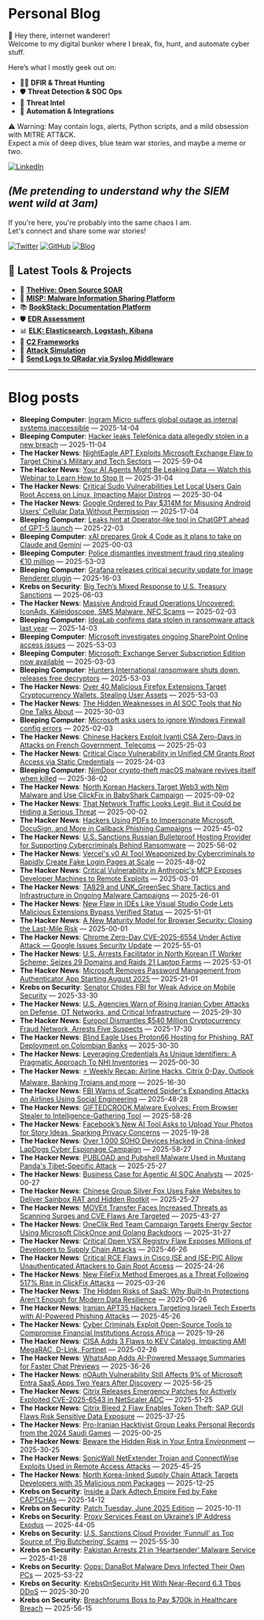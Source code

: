 # Personal Blog

👋 Hey there, internet wanderer!  
Welcome to my digital bunker where I break, fix, hunt, and automate cyber stuff.  

Here’s what I mostly geek out on:

- 🕵️‍♂️ **DFIR & Threat Hunting**  
- 🛡️ **Threat Detection & SOC Ops**  
- 🧠 **Threat Intel**  
- 🤖 **Automation & Integrations**

⚠️ Warning: May contain logs, alerts, Python scripts, and a mild obsession with MITRE ATT&CK.  
Expect a mix of deep dives, blue team war stories, and maybe a meme or two.

[![LinkedIn](https://img.shields.io/badge/LinkedIn-Connect-blue?style=flat&logo=linkedin)](https://www.linkedin.com/in/0xatef)

*(Me pretending to understand why the SIEM went wild at 3am)*  
---  
If you're here, you're probably into the same chaos I am.  
Let's connect and share some war stories!

[![Twitter](https://img.shields.io/badge/Twitter-%400xatef-1DA1F2?style=flat&logo=twitter&logoColor=white)](https://twitter.com/0xatef)
[![GitHub](https://img.shields.io/badge/GitHub-0xAtef-181717?style=flat&logo=github)](https://github.com/0xAtef)
[![Blog](https://img.shields.io/badge/Blog-0xAtef.github.io-orange?style=flat&logo=jekyll)](https://0xatef.github.io)


## 🧰 Latest Tools & Projects

- 🐝 [**TheHive: Open Source SOAR**](https://0xatef.github.io/Projects/#thehive-open-source-soar)  
- 🧬 [**MISP: Malware Information Sharing Platform**](https://0xatef.github.io/Projects/#misp-malware-information-sharing-platform)  
- 📚 [**BookStack: Documentation Platform**](https://0xatef.github.io/Projects/#bookstack-documentation-platform)  
- 🛡️ [**EDR Assessment**](https://0xatef.github.io/Projects/#edr-assessment)  
- 📊 [**ELK: Elasticsearch, Logstash, Kibana**](https://0xatef.github.io/Projects/#elk-elasticsearch-logstash-kibana)  
- 🎯 [**C2 Frameworks**](https://0xatef.github.io/Projects/#c2-frameworks)  
- 🧨 [**Attack Simulation**](https://0xatef.github.io/Projects/#attack-simulation)  
- 🔄 [**Send Logs to QRadar via Syslog Middleware**](https://0xatef.github.io/Projects/#how-to-send-logs-from-an-api-to-qradar-siem-through-syslog-middleware)  

---

# Blog posts
<!-- BLOG-POST-LIST:START -->
- **Bleeping Computer**: [Ingram Micro suffers global outage as internal systems inaccessible](https://www.bleepingcomputer.com/news/security/ingram-micro-suffers-global-outage-as-internal-systems-inaccessible/) — 2025-14-04
- **Bleeping Computer**: [Hacker leaks Telefónica data allegedly stolen in a new breach](https://www.bleepingcomputer.com/news/security/hacker-leaks-telef-nica-data-allegedly-stolen-in-a-new-breach/) — 2025-11-04
- **The Hacker News**: [NightEagle APT Exploits Microsoft Exchange Flaw to Target China&#39;s Military and Tech Sectors](https://thehackernews.com/2025/07/nighteagle-apt-exploits-microsoft.html) — 2025-59-04
- **The Hacker News**: [Your AI Agents Might Be Leaking Data — Watch this Webinar to Learn How to Stop It](https://thehackernews.com/2025/07/your-ai-agents-might-be-leaking-data.html) — 2025-31-04
- **The Hacker News**: [Critical Sudo Vulnerabilities Let Local Users Gain Root Access on Linux, Impacting Major Distros](https://thehackernews.com/2025/07/critical-sudo-vulnerabilities-let-local.html) — 2025-30-04
- **The Hacker News**: [Google Ordered to Pay $314M for Misusing Android Users&#39; Cellular Data Without Permission](https://thehackernews.com/2025/07/google-ordered-to-pay-314m-for-misusing.html) — 2025-17-04
- **Bleeping Computer**: [Leaks hint at Operator-like tool in ChatGPT ahead of GPT-5 launch](https://www.bleepingcomputer.com/news/artificial-intelligence/leaks-hint-at-operator-like-tool-in-chatgpt-ahead-of-gpt-5-launch/) — 2025-22-03
- **Bleeping Computer**: [xAI prepares Grok 4 Code as it plans to take on Claude and Gemini](https://www.bleepingcomputer.com/news/artificial-intelligence/xai-prepares-grok-4-code-as-it-plans-to-take-on-claude-and-gemini/) — 2025-00-03
- **Bleeping Computer**: [Police dismantles investment fraud ring stealing €10 million](https://www.bleepingcomputer.com/news/legal/police-dismantles-investment-fraud-ring-stealing-10-million/) — 2025-53-03
- **Bleeping Computer**: [Grafana releases critical security update for Image Renderer plugin](https://www.bleepingcomputer.com/news/security/grafana-releases-critical-security-update-for-image-renderer-plugin/) — 2025-16-03
- **Krebs on Security**: [Big Tech’s Mixed Response to U.S. Treasury Sanctions](https://krebsonsecurity.com/2025/07/big-techs-mixed-response-to-u-s-treasury-sanctions/) — 2025-06-03
- **The Hacker News**: [Massive Android Fraud Operations Uncovered: IconAds, Kaleidoscope, SMS Malware, NFC Scams](https://thehackernews.com/2025/07/mobile-security-alert-352-iconads-fraud.html) — 2025-02-03
- **Bleeping Computer**: [IdeaLab confirms data stolen in ransomware attack last year](https://www.bleepingcomputer.com/news/security/idealab-confirms-data-stolen-in-ransomware-attack-last-year/) — 2025-14-03
- **Bleeping Computer**: [Microsoft investigates ongoing SharePoint Online access issues](https://www.bleepingcomputer.com/news/microsoft/microsoft-investigates-ongoing-sharepoint-online-access-issues/) — 2025-53-03
- **Bleeping Computer**: [Microsoft: Exchange Server Subscription Edition now available](https://www.bleepingcomputer.com/news/microsoft/microsoft-exchange-server-subscription-edition-now-available/) — 2025-03-03
- **Bleeping Computer**: [Hunters International ransomware shuts down, releases free decryptors](https://www.bleepingcomputer.com/news/security/hunters-international-ransomware-shuts-down-after-world-leaks-rebrand/) — 2025-53-03
- **The Hacker News**: [Over 40 Malicious Firefox Extensions Target Cryptocurrency Wallets, Stealing User Assets](https://thehackernews.com/2025/07/over-40-malicious-firefox-extensions.html) — 2025-53-03
- **The Hacker News**: [The Hidden Weaknesses in AI SOC Tools that No One Talks About](https://thehackernews.com/2025/07/the-hidden-weaknesses-in-ai-soc-tools.html) — 2025-30-03
- **Bleeping Computer**: [Microsoft asks users to ignore Windows Firewall config errors](https://www.bleepingcomputer.com/news/microsoft/microsoft-asks-users-to-ignore-windows-firewall-config-errors/) — 2025-02-03
- **The Hacker News**: [Chinese Hackers Exploit Ivanti CSA Zero-Days in Attacks on French Government, Telecoms](https://thehackernews.com/2025/07/chinese-hackers-exploit-ivanti-csa-zero.html) — 2025-25-03
- **The Hacker News**: [Critical Cisco Vulnerability in Unified CM Grants Root Access via Static Credentials](https://thehackernews.com/2025/07/critical-cisco-vulnerability-in-unified.html) — 2025-24-03
- **Bleeping Computer**: [NimDoor crypto-theft macOS malware revives itself when killed](https://www.bleepingcomputer.com/news/security/nimdoor-crypto-theft-macos-malware-revives-itself-when-killed/) — 2025-36-02
- **The Hacker News**: [North Korean Hackers Target Web3 with Nim Malware and Use ClickFix in BabyShark Campaign](https://thehackernews.com/2025/07/north-korean-hackers-target-web3-with.html) — 2025-09-02
- **The Hacker News**: [That Network Traffic Looks Legit, But it Could be Hiding a Serious Threat](https://thehackernews.com/2025/07/that-network-traffic-looks-legit-but-it.html) — 2025-00-02
- **The Hacker News**: [Hackers Using PDFs to Impersonate Microsoft, DocuSign, and More in Callback Phishing Campaigns](https://thehackernews.com/2025/07/hackers-using-pdfs-to-impersonate.html) — 2025-45-02
- **The Hacker News**: [U.S. Sanctions Russian Bulletproof Hosting Provider for Supporting Cybercriminals Behind Ransomware](https://thehackernews.com/2025/07/us-sanctions-russian-bulletproof.html) — 2025-56-02
- **The Hacker News**: [Vercel&#39;s v0 AI Tool Weaponized by Cybercriminals to Rapidly Create Fake Login Pages at Scale](https://thehackernews.com/2025/07/vercels-v0-ai-tool-weaponized-by.html) — 2025-48-02
- **The Hacker News**: [Critical Vulnerability in Anthropic&#39;s MCP Exposes Developer Machines to Remote Exploits](https://thehackernews.com/2025/07/critical-vulnerability-in-anthropics.html) — 2025-03-01
- **The Hacker News**: [TA829 and UNK_GreenSec Share Tactics and Infrastructure in Ongoing Malware Campaigns](https://thehackernews.com/2025/07/ta829-and-unkgreensec-share-tactics-and.html) — 2025-26-01
- **The Hacker News**: [New Flaw in IDEs Like Visual Studio Code Lets Malicious Extensions Bypass Verified Status](https://thehackernews.com/2025/07/new-flaw-in-ides-like-visual-studio.html) — 2025-51-01
- **The Hacker News**: [A New Maturity Model for Browser Security: Closing the Last-Mile Risk](https://thehackernews.com/2025/07/a-new-maturity-model-for-browser.html) — 2025-00-01
- **The Hacker News**: [Chrome Zero-Day CVE-2025-6554 Under Active Attack — Google Issues Security Update](https://thehackernews.com/2025/07/google-patches-critical-zero-day-flaw.html) — 2025-55-01
- **The Hacker News**: [U.S. Arrests Facilitator in North Korean IT Worker Scheme; Seizes 29 Domains and Raids 21 Laptop Farms](https://thehackernews.com/2025/07/us-arrests-key-facilitator-in-north.html) — 2025-53-01
- **The Hacker News**: [Microsoft Removes Password Management from Authenticator App Starting August 2025](https://thehackernews.com/2025/07/microsoft-removes-password-management.html) — 2025-21-01
- **Krebs on Security**: [Senator Chides FBI for Weak Advice on Mobile Security](https://krebsonsecurity.com/2025/06/senator-chides-fbi-for-weak-advice-on-mobile-security/) — 2025-33-30
- **The Hacker News**: [U.S. Agencies Warn of Rising Iranian Cyber Attacks on Defense, OT Networks, and Critical Infrastructure](https://thehackernews.com/2025/06/us-agencies-warn-of-rising-iranian.html) — 2025-29-30
- **The Hacker News**: [Europol Dismantles $540 Million Cryptocurrency Fraud Network, Arrests Five Suspects](https://thehackernews.com/2025/06/europol-dismantles-540-million.html) — 2025-17-30
- **The Hacker News**: [Blind Eagle Uses Proton66 Hosting for Phishing, RAT Deployment on Colombian Banks](https://thehackernews.com/2025/06/blind-eagle-uses-proton66-hosting-for.html) — 2025-30-30
- **The Hacker News**: [Leveraging Credentials As Unique Identifiers: A Pragmatic Approach To NHI Inventories](https://thehackernews.com/2025/06/leveraging-credentials-as-unique.html) — 2025-00-30
- **The Hacker News**: [⚡ Weekly Recap: Airline Hacks, Citrix 0-Day, Outlook Malware, Banking Trojans and more](https://thehackernews.com/2025/06/weekly-recap-airline-hacks-citrix-0-day.html) — 2025-16-30
- **The Hacker News**: [FBI Warns of Scattered Spider&#39;s Expanding Attacks on Airlines Using Social Engineering](https://thehackernews.com/2025/06/fbi-warns-of-scattered-spiders.html) — 2025-48-28
- **The Hacker News**: [GIFTEDCROOK Malware Evolves: From Browser Stealer to Intelligence-Gathering Tool](https://thehackernews.com/2025/06/giftedcrook-malware-evolves-from.html) — 2025-58-28
- **The Hacker News**: [Facebook’s New AI Tool Asks to Upload Your Photos for Story Ideas, Sparking Privacy Concerns](https://thehackernews.com/2025/06/facebooks-new-ai-tool-requests-photo.html) — 2025-19-28
- **The Hacker News**: [Over 1,000 SOHO Devices Hacked in China-linked LapDogs Cyber Espionage Campaign](https://thehackernews.com/2025/06/over-1000-soho-devices-hacked-in-china.html) — 2025-58-27
- **The Hacker News**: [PUBLOAD and Pubshell Malware Used in Mustang Panda&#39;s Tibet-Specific Attack](https://thehackernews.com/2025/06/pubload-and-pubshell-malware-used-in.html) — 2025-25-27
- **The Hacker News**: [Business Case for Agentic AI SOC Analysts](https://thehackernews.com/2025/06/business-case-for-agentic-ai-soc.html) — 2025-00-27
- **The Hacker News**: [Chinese Group Silver Fox Uses Fake Websites to Deliver Sainbox RAT and Hidden Rootkit](https://thehackernews.com/2025/06/chinese-group-silver-fox-uses-fake.html) — 2025-25-27
- **The Hacker News**: [MOVEit Transfer Faces Increased Threats as Scanning Surges and CVE Flaws Are Targeted](https://thehackernews.com/2025/06/moveit-transfer-faces-increased-threats.html) — 2025-43-27
- **The Hacker News**: [OneClik Red Team Campaign Targets Energy Sector Using Microsoft ClickOnce and Golang Backdoors](https://thehackernews.com/2025/06/oneclik-malware-targets-energy-sector.html) — 2025-31-27
- **The Hacker News**: [Critical Open VSX Registry Flaw Exposes Millions of Developers to Supply Chain Attacks](https://thehackernews.com/2025/06/critical-open-vsx-registry-flaw-exposes.html) — 2025-46-26
- **The Hacker News**: [Critical RCE Flaws in Cisco ISE and ISE-PIC Allow Unauthenticated Attackers to Gain Root Access](https://thehackernews.com/2025/06/critical-rce-flaws-in-cisco-ise-and-ise.html) — 2025-24-26
- **The Hacker News**: [New FileFix Method Emerges as a Threat Following 517% Rise in ClickFix Attacks](https://thehackernews.com/2025/06/new-filefix-method-emerges-as-threat.html) — 2025-03-26
- **The Hacker News**: [The Hidden Risks of SaaS: Why Built-In Protections Aren&#39;t Enough for Modern Data Resilience](https://thehackernews.com/2025/06/the-hidden-risks-of-saas-why-built-in.html) — 2025-00-26
- **The Hacker News**: [Iranian APT35 Hackers Targeting Israeli Tech Experts with AI-Powered Phishing Attacks](https://thehackernews.com/2025/06/iranian-apt35-hackers-targeting-israeli.html) — 2025-45-26
- **The Hacker News**: [Cyber Criminals Exploit Open-Source Tools to Compromise Financial Institutions Across Africa](https://thehackernews.com/2025/06/cyber-criminals-exploit-open-source.html) — 2025-19-26
- **The Hacker News**: [CISA Adds 3 Flaws to KEV Catalog, Impacting AMI MegaRAC, D-Link, Fortinet](https://thehackernews.com/2025/06/cisa-adds-3-flaws-to-kev-catalog.html) — 2025-02-26
- **The Hacker News**: [WhatsApp Adds AI-Powered Message Summaries for Faster Chat Previews](https://thehackernews.com/2025/06/whatsapp-adds-ai-powered-message.html) — 2025-36-26
- **The Hacker News**: [nOAuth Vulnerability Still Affects 9% of Microsoft Entra SaaS Apps Two Years After Discovery](https://thehackernews.com/2025/06/noauth-vulnerability-still-affects-9-of.html) — 2025-56-25
- **The Hacker News**: [Citrix Releases Emergency Patches for Actively Exploited CVE-2025-6543 in NetScaler ADC](https://thehackernews.com/2025/06/citrix-releases-emergency-patches-for.html) — 2025-51-25
- **The Hacker News**: [Citrix Bleed 2 Flaw Enables Token Theft; SAP GUI Flaws Risk Sensitive Data Exposure](https://thehackernews.com/2025/06/citrix-bleed-2-flaw-enables-token-theft.html) — 2025-37-25
- **The Hacker News**: [Pro-Iranian Hacktivist Group Leaks Personal Records from the 2024 Saudi Games](https://thehackernews.com/2025/06/pro-iranian-hacktivist-group-leaks.html) — 2025-00-25
- **The Hacker News**: [Beware the Hidden Risk in Your Entra Environment](https://thehackernews.com/2025/06/beware-hidden-risk-in-your-entra.html) — 2025-30-25
- **The Hacker News**: [SonicWall NetExtender Trojan and ConnectWise Exploits Used in Remote Access Attacks](https://thehackernews.com/2025/06/sonicwall-netextender-trojan-and.html) — 2025-45-25
- **The Hacker News**: [North Korea-linked Supply Chain Attack Targets Developers with 35 Malicious npm Packages](https://thehackernews.com/2025/06/north-korea-linked-supply-chain-attack.html) — 2025-12-25
- **Krebs on Security**: [Inside a Dark Adtech Empire Fed by Fake CAPTCHAs](https://krebsonsecurity.com/2025/06/inside-a-dark-adtech-empire-fed-by-fake-captchas/) — 2025-14-12
- **Krebs on Security**: [Patch Tuesday, June 2025 Edition](https://krebsonsecurity.com/2025/06/patch-tuesday-june-2025-edition/) — 2025-10-11
- **Krebs on Security**: [Proxy Services Feast on Ukraine’s IP Address Exodus](https://krebsonsecurity.com/2025/06/proxy-services-feast-on-ukraines-ip-address-exodus/) — 2025-44-05
- **Krebs on Security**: [U.S. Sanctions Cloud Provider ‘Funnull’ as Top Source of ‘Pig Butchering’ Scams](https://krebsonsecurity.com/2025/05/u-s-sanctions-cloud-provider-funnull-as-top-source-of-pig-butchering-scams/) — 2025-55-30
- **Krebs on Security**: [Pakistan Arrests 21 in ‘Heartsender’ Malware Service](https://krebsonsecurity.com/2025/05/pakistan-arrests-21-in-heartsender-malware-service/) — 2025-41-28
- **Krebs on Security**: [Oops: DanaBot Malware Devs Infected Their Own PCs](https://krebsonsecurity.com/2025/05/oops-danabot-malware-devs-infected-their-own-pcs/) — 2025-53-22
- **Krebs on Security**: [KrebsOnSecurity Hit With Near-Record 6.3 Tbps DDoS](https://krebsonsecurity.com/2025/05/krebsonsecurity-hit-with-near-record-6-3-tbps-ddos/) — 2025-30-20
- **Krebs on Security**: [Breachforums Boss to Pay $700k in Healthcare Breach](https://krebsonsecurity.com/2025/05/breachforums-boss-to-pay-700k-in-healthcare-breach/) — 2025-56-15<!-- BLOG-POST-LIST:END -->
